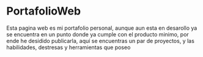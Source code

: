 # PortafolioWeb
Esta pagina web es mi portafolio personal, aunque aun esta en desarollo ya se encuentra en un punto donde ya cumple con el producto minimo, por ende he desidido publicarla, aquí se encuentras un par de proyectos, y las habilidades, destresas y herramientas que poseo
